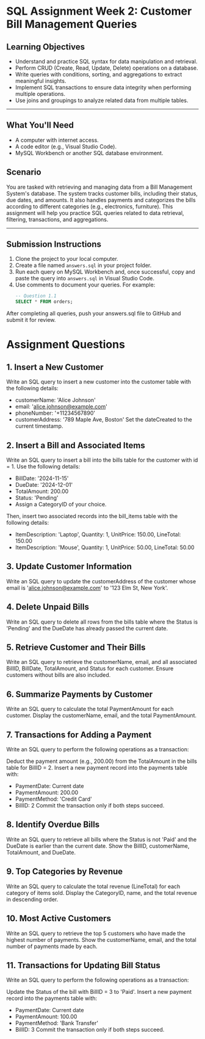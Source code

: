 # SQL Assignment Week 2: Customer Bill Management Queries

## Learning Objectives
- Understand and practice SQL syntax for data manipulation and retrieval.
- Perform CRUD (Create, Read, Update, Delete) operations on a database.
- Write queries with conditions, sorting, and aggregations to extract meaningful insights.
- Implement SQL transactions to ensure data integrity when performing multiple operations.
- Use joins and groupings to analyze related data from multiple tables.

---

## What You'll Need
- A computer with internet access.
- A code editor (e.g., Visual Studio Code).
- MySQL Workbench or another SQL database environment.



## Scenario
You are tasked with retrieving and managing data from a Bill Management System's database. The system tracks customer bills, including their status, due dates, and amounts. It also handles payments and categorizes the bills according to different categories (e.g., electronics, furniture). This assignment will help you practice SQL queries related to data retrieval, filtering, transactions, and aggregations.

---

## Submission Instructions
1. Clone the project to your local computer.
2. Create a file named `answers.sql` in your project folder.
3. Run each query on MySQL Workbench and, once successful, copy and paste the query into `answers.sql` in Visual Studio Code.
4. Use comments to document your queries. For example:
   ```sql
   -- Question 1.1
   SELECT * FROM orders;
After completing all queries, push your answers.sql file to GitHub and submit it for review.

# Assignment Questions

## 1. Insert a New Customer
Write an SQL query to insert a new customer into the customer table with the following details:

- customerName: 'Alice Johnson'
- email: 'alice.johnson@example.com'
- phoneNumber: '+11234567890'
- customerAddress: '789 Maple Ave, Boston'
Set the dateCreated to the current timestamp.

## 2. Insert a Bill and Associated Items
Write an SQL query to insert a bill into the bills table for the customer with id = 1.
Use the following details:

- BillDate: '2024-11-15'
- DueDate: '2024-12-01'
- TotalAmount: 200.00
- Status: 'Pending'
- Assign a CategoryID of your choice.
  
Then, insert two associated records into the bill_items table with the following details:

- ItemDescription: 'Laptop', Quantity: 1, UnitPrice: 150.00, LineTotal: 150.00
- ItemDescription: 'Mouse', Quantity: 1, UnitPrice: 50.00, LineTotal: 50.00
## 3. Update Customer Information
Write an SQL query to update the customerAddress of the customer whose email is 'alice.johnson@example.com' to '123 Elm St, New York'.

## 4. Delete Unpaid Bills
Write an SQL query to delete all rows from the bills table where the Status is 'Pending' and the DueDate has already passed the current date.

## 5. Retrieve Customer and Their Bills
Write an SQL query to retrieve the customerName, email, and all associated BillID, BillDate, TotalAmount, and Status for each customer. Ensure customers without bills are also included.

## 6. Summarize Payments by Customer
Write an SQL query to calculate the total PaymentAmount for each customer. Display the customerName, email, and the total PaymentAmount.

## 7. Transactions for Adding a Payment
Write an SQL query to perform the following operations as a transaction:

Deduct the payment amount (e.g., 200.00) from the TotalAmount in the bills table for BillID = 2.
Insert a new payment record into the payments table with:
- PaymentDate: Current date
- PaymentAmount: 200.00
- PaymentMethod: 'Credit Card'
- BillID: 2
Commit the transaction only if both steps succeed.

## 8. Identify Overdue Bills
Write an SQL query to retrieve all bills where the Status is not 'Paid' and the DueDate is earlier than the current date. Show the BillID, customerName, TotalAmount, and DueDate.

## 9. Top Categories by Revenue
Write an SQL query to calculate the total revenue (LineTotal) for each category of items sold. Display the CategoryID, name, and the total revenue in descending order.

## 10. Most Active Customers
Write an SQL query to retrieve the top 5 customers who have made the highest number of payments. Show the customerName, email, and the total number of payments made by each.

## 11. Transactions for Updating Bill Status
Write an SQL query to perform the following operations as a transaction:

Update the Status of the bill with BillID = 3 to 'Paid'.
Insert a new payment record into the payments table with:
- PaymentDate: Current date
- PaymentAmount: 100.00
- PaymentMethod: 'Bank Transfer'
- BillID: 3
Commit the transaction only if both steps succeed.
